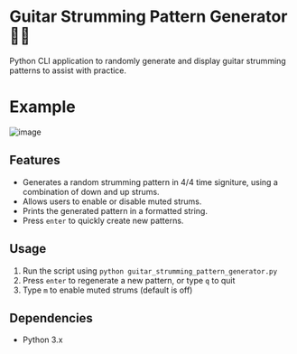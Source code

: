 # Guitar Strumming Pattern Generator 🎸🎵
Python CLI application to randomly generate and display guitar strumming patterns to assist with practice. 

# Example
![image](https://github.com/jo12no/guitar-strumming-pattern-generator/assets/19522573/179e56e1-9b5f-4721-9dc2-0722b735c0fc)

## Features

* Generates a random strumming pattern in 4/4 time signiture, using a combination of down and up strums.
* Allows users to enable or disable muted strums.
* Prints the generated pattern in a formatted string.
* Press `enter` to quickly create new patterns. 

## Usage

1. Run the script using `python guitar_strumming_pattern_generator.py`
2. Press `enter` to regenerate a new pattern, or type `q` to quit
3. Type `m` to enable muted strums (default is off)

## Dependencies

- Python 3.x
